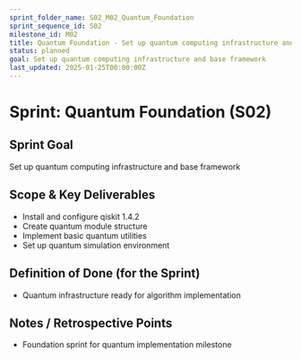 ```yaml
---
sprint_folder_name: S02_M02_Quantum_Foundation
sprint_sequence_id: S02
milestone_id: M02
title: Quantum Foundation - Set up quantum computing infrastructure and base framework
status: planned
goal: Set up quantum computing infrastructure and base framework
last_updated: 2025-01-25T00:00:00Z
---
```


# Sprint: Quantum Foundation (S02)

## Sprint Goal
Set up quantum computing infrastructure and base framework

## Scope & Key Deliverables
- Install and configure qiskit 1.4.2
- Create quantum module structure
- Implement basic quantum utilities
- Set up quantum simulation environment

## Definition of Done (for the Sprint)
- Quantum infrastructure ready for algorithm implementation

## Notes / Retrospective Points
- Foundation sprint for quantum implementation milestone